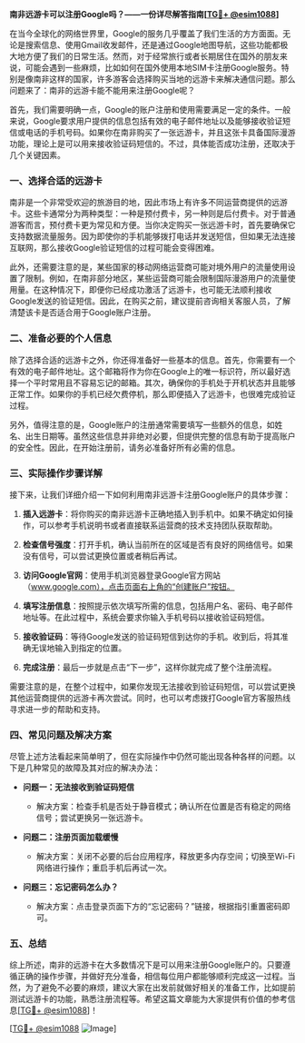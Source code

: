 **南非远游卡可以注册Google吗？——一份详尽解答指南[[TG💪+ @esim1088](https://t.me/s/esim1088)]**

在当今全球化的网络世界里，Google的服务几乎覆盖了我们生活的方方面面。无论是搜索信息、使用Gmail收发邮件，还是通过Google地图导航，这些功能都极大地方便了我们的日常生活。然而，对于经常旅行或者长期居住在国外的朋友来说，可能会遇到一些麻烦，比如如何在国外使用本地SIM卡注册Google服务。特别是像南非这样的国家，许多游客会选择购买当地的远游卡来解决通信问题。那么问题来了：南非的远游卡能不能用来注册Google呢？

首先，我们需要明确一点，Google的账户注册和使用需要满足一定的条件。一般来说，Google要求用户提供的信息包括有效的电子邮件地址以及能够接收验证短信或电话的手机号码。如果你在南非购买了一张远游卡，并且这张卡具备国际漫游功能，理论上是可以用来接收验证码短信的。不过，具体能否成功注册，还取决于几个关键因素。

### 一、选择合适的远游卡

南非是一个非常受欢迎的旅游目的地，因此市场上有许多不同运营商提供的远游卡。这些卡通常分为两种类型：一种是预付费卡，另一种则是后付费卡。对于普通游客而言，预付费卡更为常见和方便。当你决定购买一张远游卡时，首先要确保它支持数据流量服务。因为即使你的手机能够拨打电话并发送短信，但如果无法连接互联网，那么接收Google验证短信的过程可能会变得困难。

此外，还需要注意的是，某些国家的移动网络运营商可能对境外用户的流量使用设置了限制。例如，在南非部分地区，某些运营商可能会限制国际漫游用户的流量使用量。在这种情况下，即便你已经成功激活了远游卡，也可能无法顺利接收Google发送的验证短信。因此，在购买之前，建议提前咨询相关客服人员，了解清楚该卡是否适合用于Google账户注册。

### 二、准备必要的个人信息

除了选择合适的远游卡之外，你还得准备好一些基本的信息。首先，你需要有一个有效的电子邮件地址。这个邮箱将作为你在Google上的唯一标识符，所以最好选择一个平时常用且不容易忘记的邮箱。其次，确保你的手机处于开机状态并且能够正常工作。如果你的手机已经欠费停机，那么即便插入了远游卡，也很难完成验证过程。

另外，值得注意的是，Google账户的注册通常需要填写一些额外的信息，如姓名、出生日期等。虽然这些信息并非绝对必要，但提供完整的信息有助于提高账户的安全性。因此，在开始注册前，请务必准备好所有必需的信息。

### 三、实际操作步骤详解

接下来，让我们详细介绍一下如何利用南非远游卡注册Google账户的具体步骤：

1. **插入远游卡**：将你购买的南非远游卡正确地插入到手机中。如果不确定如何操作，可以参考手机说明书或者直接联系运营商的技术支持团队获取帮助。
   
2. **检查信号强度**：打开手机，确认当前所在的区域是否有良好的网络信号。如果没有信号，可以尝试更换位置或者稍后再试。

3. **访问Google官网**：使用手机浏览器登录Google官方网站（www.google.com），点击页面右上角的“创建账户”按钮。

4. **填写注册信息**：按照提示依次填写所需的信息，包括用户名、密码、电子邮件地址等。在此过程中，系统会要求你输入手机号码以接收验证码短信。

5. **接收验证码**：等待Google发送的验证码短信到达你的手机。收到后，将其准确无误地输入到指定的位置。

6. **完成注册**：最后一步就是点击“下一步”，这样你就完成了整个注册流程。

需要注意的是，在整个过程中，如果你发现无法接收到验证码短信，可以尝试更换其他运营商提供的远游卡再次尝试。同时，也可以考虑拨打Google官方客服热线寻求进一步的帮助和支持。

### 四、常见问题及解决方案

尽管上述方法看起来简单明了，但在实际操作中仍然可能出现各种各样的问题。以下是几种常见的故障及其对应的解决办法：

- **问题一：无法接收到验证码短信**
   - 解决方案：检查手机是否处于静音模式；确认所在位置是否有稳定的网络信号；尝试更换另一张远游卡。

- **问题二：注册页面加载缓慢**
   - 解决方案：关闭不必要的后台应用程序，释放更多内存空间；切换至Wi-Fi网络进行操作；重启手机后再试一次。

- **问题三：忘记密码怎么办？**
   - 解决方案：点击登录页面下方的“忘记密码？”链接，根据指引重置密码即可。

### 五、总结

综上所述，南非的远游卡在大多数情况下是可以用来注册Google账户的。只要遵循正确的操作步骤，并做好充分准备，相信每位用户都能够顺利完成这一过程。当然，为了避免不必要的麻烦，建议大家在出发前就做好相关的准备工作，比如提前测试远游卡的功能，熟悉注册流程等。希望这篇文章能为大家提供有价值的参考信息[[TG💪+ @esim1088](https://t.me/s/esim1088)]！

[[TG💪+ @esim1088](https://t.me/s/esim1088) ![Image](https://i.postimg.cc/4NQfJmqS/Snipaste-2025-05-13-00-14-12.png)]